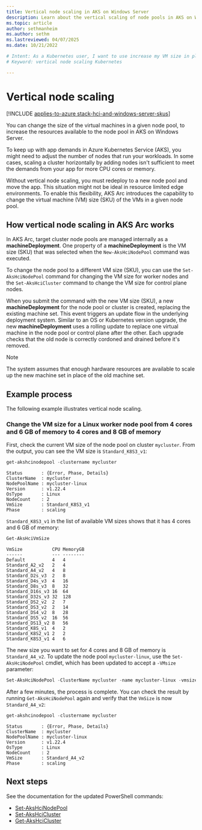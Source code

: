 ```yaml
---
title: Vertical node scaling in AKS on Windows Server
description: Learn about the vertical scaling of node pools in AKS on Windows Server.
ms.topic: article
author: sethmanheim
ms.author: sethm 
ms.lastreviewed: 04/07/2025
ms.date: 10/21/2022

# Intent: As a Kubernetes user, I want to use increase my VM size in place to grow my nodes to keep up with application demand.
# Keyword: vertical node scaling Kubernetes

---
```

# Vertical node scaling

[!INCLUDE [applies-to-azure stack-hci-and-windows-server-skus](includes/aks-hci-applies-to-skus/aks-hybrid-applies-to-azure-stack-hci-windows-server-sku.md)]

You can change the size of the virtual machines in a given node pool, to increase the resources available to the node pool in AKS on Windows Server.

To keep up with app demands in Azure Kubernetes Service (AKS), you might need to adjust the number of nodes that run your workloads. In some cases, scaling a cluster horizontally by adding nodes isn't sufficient to meet the demands from your app for more CPU cores or memory.

Without vertical node scaling, you must redeploy to a new node pool and move the app. This situation might not be ideal in resource limited edge environments. To enable this flexibility, AKS Arc introduces the capability to change the virtual machine (VM) size (SKU) of the VMs in a given node pool.

## How vertical node scaling in AKS Arc works

In AKS Arc, target cluster node pools are managed internally as a **machineDeployment**. One property of a **machineDeployment** is the VM size (SKU) that was selected when the `New-AksHciNodePool` command was executed.

To change the node pool to a different VM size (SKU), you can use the `Set-AksHciNodePool` command for changing the VM size for worker nodes and the `Set-AksHciCluster` command to change the VM size for control plane nodes.

When you submit the command with the new VM size (SKU), a new **machineDeployment** for the node pool or cluster is created, replacing the existing machine set. This event triggers an update flow in the underlying deployment system. Similar to an OS or Kubernetes version upgrade, the new **machineDeployment** uses a rolling update to replace one virtual machine in the node pool or control plane after the other. Each upgrade checks that the old node is correctly cordoned and drained before it's removed.

> [!NOTE]
> The system assumes that enough hardware resources are available to scale up the new machine set in place of the old machine set.

## Example process

The following example illustrates vertical node scaling.

### Change the VM size for a Linux worker node pool from 4 cores and 6 GB of memory to 4 cores and 8 GB of memory

First, check the current VM size of the node pool on cluster `mycluster`. From the output, you can see the VM size is `Standard_K8S3_v1`:

``` powershell
get-akshcinodepool -clustername mycluster
```

```output
Status       : {Error, Phase, Details}
ClusterName  : mycluster
NodePoolName : mycluster-linux
Version      : v1.22.4
OsType       : Linux
NodeCount    : 2
VmSize       : Standard_K8S3_v1
Phase        : scaling
```

`Standard_K8S3_v1` in the list of available VM sizes shows that it has 4 cores and 6 GB of memory:

``` powershell
Get-AksHciVmSize
```

```output
VmSize           CPU MemoryGB
------           --- --------
Default          4   4
Standard_A2_v2   2   4
Standard_A4_v2   4   8
Standard_D2s_v3  2   8
Standard_D4s_v3  4   16
Standard_D8s_v3  8   32
Standard_D16s_v3 16  64
Standard_D32s_v3 32  128
Standard_DS2_v2  2   7
Standard_DS3_v2  2   14
Standard_DS4_v2  8   28
Standard_DS5_v2  16  56
Standard_DS13_v2 8   56
Standard_K8S_v1  4   2
Standard_K8S2_v1 2   2
Standard_K8S3_v1 4   6
```

The new size you want to set for 4 cores and 8 GB of memory is `Standard_A4_v2`. To update the node pool `mycluster-linux`, use the `Set-AksHciNodePool` cmdlet, which has been updated to accept a `-VMsize` parameter:

``` powershell
Set-AksHciNodePool -ClusterName mycluster -name mycluster-linux -vmsize Standard_A4_v2
```

After a few minutes, the process is complete. You can check the result by running `Get-AksHciNodePool` again and verify that the `VmSize` is now `Standard_A4_v2`:

``` powershell
get-akshcinodepool -clustername mycluster
```

```output
Status       : {Error, Phase, Details}
ClusterName  : mycluster
NodePoolName : mycluster-linux
Version      : v1.22.4
OsType       : Linux
NodeCount    : 2
VmSize       : Standard_A4_v2
Phase        : scaling
```

## Next steps

See the documentation for the updated PowerShell commands:

- [Set-AksHciNodePool](reference/ps/set-akshcinodepool.md)
- [Set-AksHciCluster](reference/ps/set-akshcicluster.md)
- [Get-AksHciCluster](reference/ps/get-akshcicluster.md)
